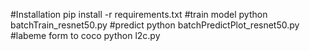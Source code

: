 #Installation
pip install -r requirements.txt
#train model
python batchTrain_resnet50.py
#predict
python batchPredictPlot_resnet50.py
#labeme form to coco
python l2c.py

